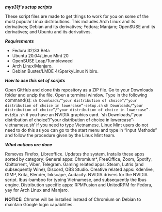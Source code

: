 ***mys31f's setup scripts***
 
These script files are made to get things to work for you on some of the most popular Linux distributions. This includes Arch Linux and its derivatives; Debian and its derivatives; Fedora; Manjaro; OpenSUSE and its derivatives; and Ubuntu and its derivatives.

***Requirements***

- Fedora 32/33 Beta
- Ubuntu 20.04/Linux Mint 20
- OpenSUSE Leap/Tumbleweed
- Arch Linux/Manjaro.
- Debian Buster/LMDE 4/SparkyLinux Nibiru.

***How to use this set of scripts***

Open GitHub and clone this repository as a ZIP file.
Go to your Downloads folder and unzip the file.
Open a terminal window.
Type in the following command(s):
`sh Downloads/”your distribution of choice”/”your distribution of choice in lowercase”-setup.sh`
`sh Downloads/”your distribution of choice”/”your distribution of choice in lowercase”-nvidia.sh` if you have an NVIDIA graphics card.
`sh Downloads/”your distribution of choice”/”your distribution of choice in lowercase”-vietnamese.sh’ if you need to type Vietnamese. Linux Mint users do not need to do this as you can go to the start menu and type in “Input Methods” and follow the procedure given by the Linux Mint team.

***What actions are done***

Removes Firefox, Libreoffice. Updates the system.
Installs these apps sorted by category:
General apps: Chromium*, FreeOffice, Zoom, Spotify, Qbittorrent, Viber, Telegram.
Gaming related apps: Steam, Lutris (and subsequently Wine), Discord, OBS Studio.
Creative related apps: Kdenlive, GIMP, Krita, Blender, Inkscape, Audacity.
NVIDIA drivers for the NVIDIA script.
Ibus-bamboo for typing Vietnamese, and subsequently the Ibus engine. 
Distribution specific apps: RPMFusion and UnitedRPM for Fedora, yay for Arch Linux and Manjaro.


**NOTICE**: Chrome will be installed instead of Chromium on Debian to maintain Google login capabilities.
